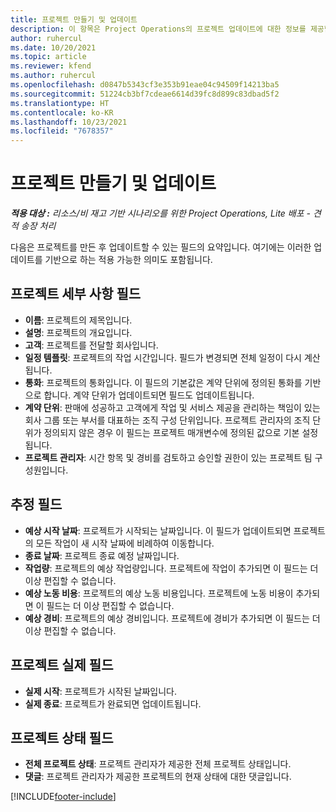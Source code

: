 ```yaml
---
title: 프로젝트 만들기 및 업데이트
description: 이 항목은 Project Operations의 프로젝트 업데이트에 대한 정보를 제공합니다.
author: ruhercul
ms.date: 10/20/2021
ms.topic: article
ms.reviewer: kfend
ms.author: ruhercul
ms.openlocfilehash: d0847b5343cf3e353b91eae04c94509f14213ba5
ms.sourcegitcommit: 51224cb3bf7cdeae6614d39fc8d899c83dbad5f2
ms.translationtype: HT
ms.contentlocale: ko-KR
ms.lasthandoff: 10/23/2021
ms.locfileid: "7678357"
---
```

# <a name="create-and-update-a-project"></a>프로젝트 만들기 및 업데이트

_**적용 대상 :** 리소스/비 재고 기반 시나리오를 위한 Project Operations, Lite 배포 - 견적 송장 처리_

다음은 프로젝트를 만든 후 업데이트할 수 있는 필드의 요약입니다. 여기에는 이러한 업데이트를 기반으로 하는 적용 가능한 의미도 포함됩니다.

## <a name="project-detail-fields"></a>프로젝트 세부 사항 필드

- **이름**: 프로젝트의 제목입니다.
- **설명**: 프로젝트의 개요입니다.
- **고객**: 프로젝트를 전달할 회사입니다.
- **일정 템플릿**: 프로젝트의 작업 시간입니다. 필드가 변경되면 전체 일정이 다시 계산됩니다.
- **통화**: 프로젝트의 통화입니다. 이 필드의 기본값은 계약 단위에 정의된 통화를 기반으로 합니다. 계약 단위가 업데이트되면 필드도 업데이트됩니다.
- **계약 단위**: 판매에 성공하고 고객에게 작업 및 서비스 제공을 관리하는 책임이 있는 회사 그룹 또는 부서를 대표하는 조직 구성 단위입니다.  프로젝트 관리자의 조직 단위가 정의되지 않은 경우 이 필드는 프로젝트 매개변수에 정의된 값으로 기본 설정됩니다.
- **프로젝트 관리자**: 시간 항목 및 경비를 검토하고 승인할 권한이 있는 프로젝트 팀 구성원입니다.

## <a name="estimate-fields"></a>추정 필드

- **예상 시작 날짜**: 프로젝트가 시작되는 날짜입니다. 이 필드가 업데이트되면 프로젝트의 모든 작업이 새 시작 날짜에 비례하여 이동합니다.
- **종료 날짜**: 프로젝트 종료 예정 날짜입니다.
- **작업량**: 프로젝트의 예상 작업량입니다. 프로젝트에 작업이 추가되면 이 필드는 더 이상 편집할 수 없습니다.
- **예상 노동 비용**: 프로젝트의 예상 노동 비용입니다. 프로젝트에 노동 비용이 추가되면 이 필드는 더 이상 편집할 수 없습니다.
- **예상 경비**: 프로젝트의 예상 경비입니다. 프로젝트에 경비가 추가되면 이 필드는 더 이상 편집할 수 없습니다.

## <a name="project-actual-fields"></a>프로젝트 실제 필드
- **실제 시작**: 프로젝트가 시작된 날짜입니다.
- **실제 종료**: 프로젝트가 완료되면 업데이트됩니다.

## <a name="project-status-fields"></a>프로젝트 상태 필드

- **전체 프로젝트 상태**: 프로젝트 관리자가 제공한 전체 프로젝트 상태입니다.
- **댓글**: 프로젝트 관리자가 제공한 프로젝트의 현재 상태에 대한 댓글입니다.



[!INCLUDE[footer-include](../includes/footer-banner.md)]
